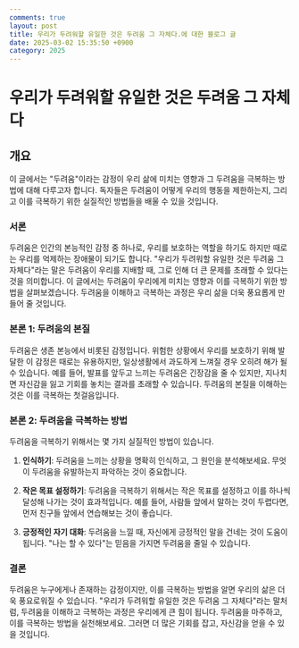 ```yaml
---
comments: true
layout: post
title: 우리가 두려워할 유일한 것은 두려움 그 자체다.에 대한 블로그 글
date: 2025-03-02 15:35:50 +0900
category: 2025
---
```


# 우리가 두려워할 유일한 것은 두려움 그 자체다

## 개요
이 글에서는 "두려움"이라는 감정이 우리 삶에 미치는 영향과 그 두려움을 극복하는 방법에 대해 다루고자 합니다. 독자들은 두려움이 어떻게 우리의 행동을 제한하는지, 그리고 이를 극복하기 위한 실질적인 방법들을 배울 수 있을 것입니다.

### 서론
두려움은 인간의 본능적인 감정 중 하나로, 우리를 보호하는 역할을 하기도 하지만 때로는 우리를 억제하는 장애물이 되기도 합니다. "우리가 두려워할 유일한 것은 두려움 그 자체다"라는 말은 두려움이 우리를 지배할 때, 그로 인해 더 큰 문제를 초래할 수 있다는 것을 의미합니다. 이 글에서는 두려움이 우리에게 미치는 영향과 이를 극복하기 위한 방법을 살펴보겠습니다. 두려움을 이해하고 극복하는 과정은 우리 삶을 더욱 풍요롭게 만들어 줄 것입니다.

### 본론 1: 두려움의 본질
두려움은 생존 본능에서 비롯된 감정입니다. 위험한 상황에서 우리를 보호하기 위해 발달한 이 감정은 때로는 유용하지만, 일상생활에서 과도하게 느껴질 경우 오히려 해가 될 수 있습니다. 예를 들어, 발표를 앞두고 느끼는 두려움은 긴장감을 줄 수 있지만, 지나치면 자신감을 잃고 기회를 놓치는 결과를 초래할 수 있습니다. 두려움의 본질을 이해하는 것은 이를 극복하는 첫걸음입니다.

### 본론 2: 두려움을 극복하는 방법
두려움을 극복하기 위해서는 몇 가지 실질적인 방법이 있습니다.

1. **인식하기**: 두려움을 느끼는 상황을 명확히 인식하고, 그 원인을 분석해보세요. 무엇이 두려움을 유발하는지 파악하는 것이 중요합니다.

2. **작은 목표 설정하기**: 두려움을 극복하기 위해서는 작은 목표를 설정하고 이를 하나씩 달성해 나가는 것이 효과적입니다. 예를 들어, 사람들 앞에서 말하는 것이 두렵다면, 먼저 친구들 앞에서 연습해보는 것이 좋습니다.

3. **긍정적인 자기 대화**: 두려움을 느낄 때, 자신에게 긍정적인 말을 건네는 것이 도움이 됩니다. "나는 할 수 있다"는 믿음을 가지면 두려움을 줄일 수 있습니다.

### 결론
두려움은 누구에게나 존재하는 감정이지만, 이를 극복하는 방법을 알면 우리의 삶은 더욱 풍요로워질 수 있습니다. "우리가 두려워할 유일한 것은 두려움 그 자체다"라는 말처럼, 두려움을 이해하고 극복하는 과정은 우리에게 큰 힘이 됩니다. 두려움을 마주하고, 이를 극복하는 방법을 실천해보세요. 그러면 더 많은 기회를 잡고, 자신감을 얻을 수 있을 것입니다.